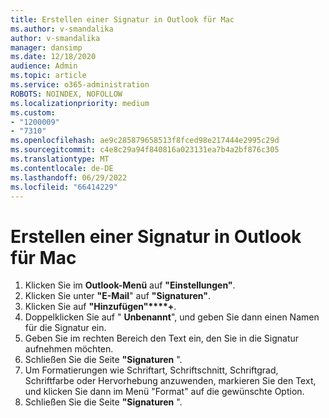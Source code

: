 ```yaml
---
title: Erstellen einer Signatur in Outlook für Mac
ms.author: v-smandalika
author: v-smandalika
manager: dansimp
ms.date: 12/18/2020
audience: Admin
ms.topic: article
ms.service: o365-administration
ROBOTS: NOINDEX, NOFOLLOW
ms.localizationpriority: medium
ms.custom:
- "1200009"
- "7310"
ms.openlocfilehash: ae9c285879658513f8fced98e217444e2995c29d
ms.sourcegitcommit: c4e8c29a94f840816a023131ea7b4a2bf876c305
ms.translationtype: MT
ms.contentlocale: de-DE
ms.lasthandoff: 06/29/2022
ms.locfileid: "66414229"
---
```

# <a name="create-a-signature-in-outlook-for-mac"></a>Erstellen einer Signatur in Outlook für Mac

1.  Klicken Sie im **Outlook-Menü** auf **"Einstellungen"**.
2.  Klicken Sie unter **"E-Mail**" auf **"Signaturen"**.
3.  Klicken Sie auf **"Hinzufügen"****+**.
4.  Doppelklicken Sie auf " **Unbenannt**", und geben Sie dann einen Namen für die Signatur ein.
5.  Geben Sie im rechten Bereich den Text ein, den Sie in die Signatur aufnehmen möchten.
6.  Schließen Sie die Seite **"Signaturen** ".
7.  Um Formatierungen wie Schriftart, Schriftschnitt, Schriftgrad, Schriftfarbe oder Hervorhebung anzuwenden, markieren Sie den Text, und klicken Sie dann im Menü "Format" auf die gewünschte Option.
8.  Schließen Sie die Seite **"Signaturen** ".
